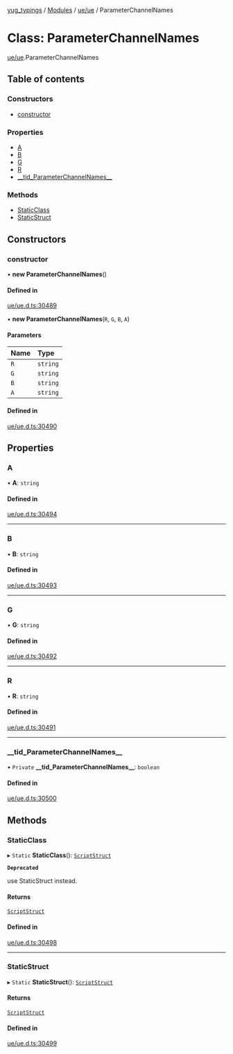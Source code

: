 [yug_typings](../README.md) / [Modules](../modules.md) / [ue/ue](../modules/ue_ue.md) / ParameterChannelNames

# Class: ParameterChannelNames

[ue/ue](../modules/ue_ue.md).ParameterChannelNames

## Table of contents

### Constructors

- [constructor](ue_ue.ParameterChannelNames.md#constructor)

### Properties

- [A](ue_ue.ParameterChannelNames.md#a)
- [B](ue_ue.ParameterChannelNames.md#b)
- [G](ue_ue.ParameterChannelNames.md#g)
- [R](ue_ue.ParameterChannelNames.md#r)
- [\_\_tid\_ParameterChannelNames\_\_](ue_ue.ParameterChannelNames.md#__tid_parameterchannelnames__)

### Methods

- [StaticClass](ue_ue.ParameterChannelNames.md#staticclass)
- [StaticStruct](ue_ue.ParameterChannelNames.md#staticstruct)

## Constructors

### constructor

• **new ParameterChannelNames**()

#### Defined in

[ue/ue.d.ts:30489](https://github.com/YugMetaverse/yug_typings/blob/25cad34/ue/ue.d.ts#L30489)

• **new ParameterChannelNames**(`R`, `G`, `B`, `A`)

#### Parameters

| Name | Type |
| :------ | :------ |
| `R` | `string` |
| `G` | `string` |
| `B` | `string` |
| `A` | `string` |

#### Defined in

[ue/ue.d.ts:30490](https://github.com/YugMetaverse/yug_typings/blob/25cad34/ue/ue.d.ts#L30490)

## Properties

### A

• **A**: `string`

#### Defined in

[ue/ue.d.ts:30494](https://github.com/YugMetaverse/yug_typings/blob/25cad34/ue/ue.d.ts#L30494)

___

### B

• **B**: `string`

#### Defined in

[ue/ue.d.ts:30493](https://github.com/YugMetaverse/yug_typings/blob/25cad34/ue/ue.d.ts#L30493)

___

### G

• **G**: `string`

#### Defined in

[ue/ue.d.ts:30492](https://github.com/YugMetaverse/yug_typings/blob/25cad34/ue/ue.d.ts#L30492)

___

### R

• **R**: `string`

#### Defined in

[ue/ue.d.ts:30491](https://github.com/YugMetaverse/yug_typings/blob/25cad34/ue/ue.d.ts#L30491)

___

### \_\_tid\_ParameterChannelNames\_\_

• `Private` **\_\_tid\_ParameterChannelNames\_\_**: `boolean`

#### Defined in

[ue/ue.d.ts:30500](https://github.com/YugMetaverse/yug_typings/blob/25cad34/ue/ue.d.ts#L30500)

## Methods

### StaticClass

▸ `Static` **StaticClass**(): [`ScriptStruct`](ue_ue.ScriptStruct.md)

**`Deprecated`**

use StaticStruct instead.

#### Returns

[`ScriptStruct`](ue_ue.ScriptStruct.md)

#### Defined in

[ue/ue.d.ts:30498](https://github.com/YugMetaverse/yug_typings/blob/25cad34/ue/ue.d.ts#L30498)

___

### StaticStruct

▸ `Static` **StaticStruct**(): [`ScriptStruct`](ue_ue.ScriptStruct.md)

#### Returns

[`ScriptStruct`](ue_ue.ScriptStruct.md)

#### Defined in

[ue/ue.d.ts:30499](https://github.com/YugMetaverse/yug_typings/blob/25cad34/ue/ue.d.ts#L30499)
